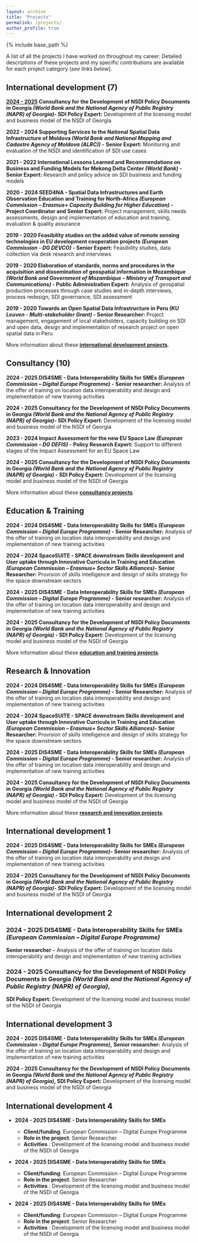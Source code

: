 ```yaml
---
layout: archive
title: "Projects"
permalink: /projects/
author_profile: true
---
```


{% include base_path %}

A list of all the projects I have worked on throughout my career. Detailed descriptions of these projects and my specific contributions are available for each project category (_see links below_].

## International development (7) 
**<ins>2024 - 2025</ins> Consultancy for the Development of NSDI Policy Documents in Georgia _(World Bank and the National Agency of Public Registry (NAPR) of Georgia)_-
SDI Policy Expert:**   Development of the licensing model and business model of the NSDI of Georgia

**2022 - 2024 Supporting Services to the National Spatial Data Infrastructure of Moldova _(World Bank and National Mapping and Cadastre Agency of Moldova (ALRC))_ -**
**Senior Expert:** Monitoring and evaluation of the NSDI and identification of SDI use cases

**2021 - 2022 International Lessons Learned and Recommendations on Business and Funding Models for Mekong Delta Center _(World Bank)_ -
Senior Expert:**   Research and policy advice on SDI business and funding models

**2020 - 2024 SEED4NA - Spatial Data Infrastructures and Earth Observation Education and Training for North-Africa _(European Commission – Erasmus+ Capacity Building for Higher Education)_ -
Project Coordinator and Senior Expert:**   Project management, skills needs assessments, design and implementation of education and training, evaluation & quality assurance

**2019 - 2020 Feasibility studies on the added value of remote sensing technologies in EU development cooperation projects _(European Commission - DG DEVCO)_ -
Senior Expert:**   Feasibility studies, data collection via desk research and interviews

**2019 - 2020 Elaboration of standards, norms and procedures in the acquisition and dissemination of geospatial information in Mozambique _(World Bank and Government of Mozambique –  Ministry of Transport and Communications)_ -
Public Administration Expert:**   Analysis of geospatial production processes through case studies and in-depth interviews, process redesign, SDI governance, SDI assessment

**2019 - 2020 Towards an Open Spatial Data Infrastructure in Peru _(KU Leuven - Multi-stakeholder Grant)_ -
Senior Researcher:**   Project management, engagement of local stakeholders, capacity building on SDI and open data, design and implementation of research project on open spatial data in Peru

More information about these [**international development projects**](https://gvancauwenberghe.github.io/projects).
## Consultancy (10)
**2024 - 2025 DIS4SME -  Data Interoperability Skills for SMEs _(European Commission –   Digital Europe Programme)_ -**
**Senior researcher:** Analysis of the offer of training on location data interoperability and design and implementation of new training activities

**2024 - 2025 Consultancy for the Development of NSDI Policy Documents in Georgia _(World Bank and the National Agency of Public Registry (NAPR) of Georgia)_-
SDI Policy Expert:**   Development of the licensing model and business model of the NSDI of Georgia

**2023 - 2024 Impact Assessment for the new EU Space Law _(European Commission –   DG DEFIS)_ -**
**Policy Research Expert:** Support to different stages of the Impact Assessment for an EU Space Law

**2024 - 2025 Consultancy for the Development of NSDI Policy Documents in Georgia _(World Bank and the National Agency of Public Registry (NAPR) of Georgia)_ -
SDI Policy Expert:**   Development of the licensing model and business model of the NSDI of Georgia

More information about these [**consultancy projects**](https://gvancauwenberghe.github.io/projects).

## Education & Training
**2024 - 2024 DIS4SME -  Data Interoperability Skills for SMEs _(European Commission –   Digital Europe Programme)_ -**
**Senior Researcher:** Analysis of the offer of training on location data interoperability and design and implementation of new training activities

**2024 - 2024  SpaceSUITE -  SPACE downstream Skills development and User uptake through Innovative Curricula in Training and Education _(European Commission –  Erasmus+ Sector Skills Alliances)_-
Senior Researcher:**   Provision of skills intelligence and design of skills strategy for the space downstream sectors

**2024 - 2025 DIS4SME -  Data Interoperability Skills for SMEs _(European Commission –   Digital Europe Programme)_ -**
**Senior researcher:** Analysis of the offer of training on location data interoperability and design and implementation of new training activities

**2024 - 2025 Consultancy for the Development of NSDI Policy Documents in Georgia _(World Bank and the National Agency of Public Registry (NAPR) of Georgia)_ -
SDI Policy Expert:**   Development of the licensing model and business model of the NSDI of Georgia

More information about these [**education and training projects**](https://gvancauwenberghe.github.io/projects).

## Research & Innovation
**2024 - 2024 DIS4SME -  Data Interoperability Skills for SMEs _(European Commission –   Digital Europe Programme)_ -**
**Senior Researcher:** Analysis of the offer of training on location data interoperability and design and implementation of new training activities

**2024 - 2024  SpaceSUITE -  SPACE downstream Skills development and User uptake through Innovative Curricula in Training and Education _(European Commission –  Erasmus+ Sector Skills Alliances)_-
Senior Researcher:**   Provision of skills intelligence and design of skills strategy for the space downstream sectors

**2024 - 2025 DIS4SME -  Data Interoperability Skills for SMEs _(European Commission –   Digital Europe Programme)_ -**
**Senior researcher:** Analysis of the offer of training on location data interoperability and design and implementation of new training activities

**2024 - 2025 Consultancy for the Development of NSDI Policy Documents in Georgia _(World Bank and the National Agency of Public Registry (NAPR) of Georgia)_ -
SDI Policy Expert:**   Development of the licensing model and business model of the NSDI of Georgia

More information about these [**research and innovation projects**](https://gvancauwenberghe.github.io/projects).

























## International development 1

**2024 - 2025 DIS4SME -  Data Interoperability Skills for SMEs _(European Commission –   Digital Europe Programme)_-**
**Senior researcher:** Analysis of the offer of training on location data interoperability and design and implementation of new training activities

**2024 - 2025 Consultancy for the Development of NSDI Policy Documents in Georgia _(World Bank and the National Agency of Public Registry (NAPR) of Georgia)_-
SDI Policy Expert:**   Development of the licensing model and business model of the NSDI of Georgia



## International development 2
### 2024 - 2025 DIS4SME -  Data Interoperability Skills for SMEs _(European Commission –   Digital Europe Programme)_
**Senior researcher** –   Analysis of the offer of training on location data interoperability and design and implementation of new training activities

### 2024 - 2025 Consultancy for the Development of NSDI Policy Documents in Georgia _(World Bank and the National Agency of Public Registry (NAPR) of Georgia)_,
**SDI Policy Expert:**   Development of the licensing model and business model of the NSDI of Georgia

## International development 3

**2024 - 2025 DIS4SME -  Data Interoperability Skills for SMEs _(European Commission –   Digital Europe Programme)_,** 
**Senior researcher:** Analysis of the offer of training on location data interoperability and design and implementation of new training activities

**2024 - 2025 Consultancy for the Development of NSDI Policy Documents in Georgia _(World Bank and the National Agency of Public Registry (NAPR) of Georgia)_,
SDI Policy Expert:**   Development of the licensing model and business model of the NSDI of Georgia

## International development 4

  * **2024 - 2025 DIS4SME -  Data Interoperability Skills for SMEs**
      * **Client/funding**: European Commission – Digital Europe Programme
      * **Role in the project**: Senior Researcher
      * **Activities** : Development of the licensing model and business model of the NSDI of Georgia
        
 * **2024 - 2025 DIS4SME -  Data Interoperability Skills for SMEs**
      * **Client/funding**: European Commission – Digital Europe Programme
      * **Role in the project**: Senior Researcher
      * **Activities** : Development of the licensing model and business model of the NSDI of Georgia
        
 * **2024 - 2025 DIS4SME -  Data Interoperability Skills for SMEs**
      * **Client/funding**: European Commission – Digital Europe Programme
      * **Role in the project**: Senior Researcher
      * **Activities** : Development of the licensing model and business model of the NSDI of Georgia

